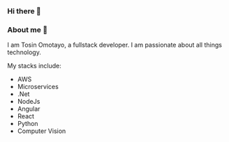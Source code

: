 ### Hi there 👋

<!--
**oluwaetosin/oluwaetosin** is a ✨ _special_ ✨ repository because its `README.md` (this file) appears on your GitHub profile.

Here are some ideas to get you started:

- 🔭 I’m currently working on ...
- 🌱 I’m currently learning ...
- 👯 I’m looking to collaborate on ...
- 🤔 I’m looking for help with ...
- 💬 Ask me about ...
- 📫 How to reach me: ...
- 😄 Pronouns: ...
- ⚡ Fun fact: ...
-->

### About me :briefcase:

I am Tosin Omotayo, a fullstack developer. I am passionate about all things technology.

My stacks include:
- AWS
- Microservices
- .Net
- NodeJs
- Angular
- React
- Python
- Computer Vision
